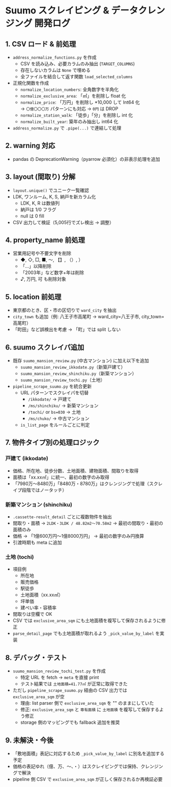 # Suumo スクレイピング & データクレンジング 開発ログ

## 1. CSV ロード & 前処理
- `address_normalize_functions.py` を作成
  - CSV を読み込み、必要カラムのみ抽出 (`TARGET_COLUMNS`)
  - 存在しないカラムは `None` で埋める
  - 全ファイルを結合して返す関数 `load_selected_columns`
- 正規化関数を作成
  - `normalize_location_numbers`: 全角数字を半角化
  - `normalize_exclusive_area`: 「㎡」を削除し float 化
  - `normalize_price`: 「万円」を削除し *10,000 して Int64 化  
    → `〇億〇〇〇万` パターンにも対応
    → `0円` は DROP
  - `normalize_station_walk`: 「徒歩」「分」を削除し int 化
  - `normalize_built_year`: 築年のみ抽出し int64 化
- `address_normalize.py` で `.pipe(...)` で連結して処理

## 2. warning 対応
- pandas の DeprecationWarning（pyarrow 必須化）の非表示処理を追加

## 3. layout (間取り) 分解
- `layout.unique()` でユニーク一覧確認
- LDK, ワンルーム, K, S, 納戸を新カラム化
  - LDK, K, R は数値列
  - 納戸は 1/0 フラグ
  - null は 0 fill
- CSV 出力して検証（5,005行でズレ検出 → 調整）

## 4. property_name 前処理
- 営業用記号や不要文字を削除
  - ◆, ◇, □, ■, ～, 【】, （）, ）
  - 「…」以降削除
  - 「2003年」など数字+年は削除
  - ♪, 万円, 可 も削除対象

## 5. location 前処理
- 東京都のとき、区・市の区切りで `ward_city` を抽出
- `city_town` も追加（例: 八王子市高尾町 → ward_city=八王子市, city_town=高尾町）
- 「町田」など誤検出を考慮 → 「町」では split しない

## 6. suumo スクレイパ追加
- 既存 `suumo_mansion_review.py` (中古マンション) に加え以下を追加
  - `suumo_mansion_review_ikkodate.py`（新築戸建て）
  - `suumo_mansion_review_shinchiku.py`（新築マンション）
  - `suumo_mansion_review_tochi.py`（土地）
- `pipeline_scrape_suumo.py` を統合更新
  - URL パターンでスクレイパを切替
    - `/ikkodate/` → 戸建て
    - `/ms/shinchiku/` → 新築マンション
    - `/tochi/` or `bs=030` → 土地
    - `/ms/chuko/` → 中古マンション
  - `is_list_page` をルールごとに判定

## 7. 物件タイプ別の処理ロジック
### 戸建て (ikkodate)
- 価格、所在地、徒歩分数、土地面積、建物面積、間取りを取得
- 面積は「xx.xx㎡」に統一、最初の数字のみ取得
- 「7980万～8480万」「8480万・8780万」はクレンジングで処理（スクレイプ段階ではノータッチ）

### 新築マンション (shinchiku)
- `.cassette-result_detail` ごとに複数物件を抽出
- 間取り・面積 → `2LDK・3LDK / 48.82m2～70.58m2` → 最初の間取り・最初の面積のみ
- 価格 → 「1億600万円～1億8000万円」 → 最初の数字のみ円換算
- 引渡時期も meta に追加

### 土地 (tochi)
- 項目例
  - 所在地
  - 販売価格
  - 駅徒歩
  - 土地面積（xx.xx㎡）
  - 坪単価
  - 建ぺい率・容積率
- 間取りは空欄で OK
- CSV では `exclusive_area_sqm` にも土地面積を複写して保存されるように修正
- `parse_detail_page` でも土地面積が取れるよう `_pick_value_by_label` を実装

## 8. デバッグ・テスト
- `suumo_mansion_review_tochi_test.py` を作成
  - 特定 URL を fetch → `meta` を直接 print
  - テスト結果では `土地面積=41.77㎡` が正常に取得できた
- ただし `pipeline_scrape_suumo.py` 経由の CSV 出力では `exclusive_area_sqm` が空
  - 理由: list parser 側で `exclusive_area_sqm` を "" のままにしていた
  - 修正: `exclusive_area_sqm` と `専有面積` に `土地面積` を複写して保存するよう修正
  - storage 側のマッピングでも fallback 追加を推奨

## 9. 未解決・今後
- 「敷地面積」表記に対応するため `_pick_value_by_label` に別名を追加する予定
- 価格の表記ゆれ（億、万、～、・）はスクレイピングでは保持、クレンジングで解決
- pipeline 側 CSV で `exclusive_area_sqm` が正しく保存されるか再検証必要
